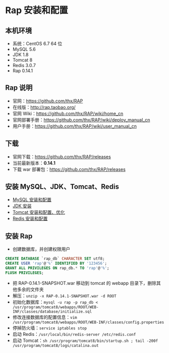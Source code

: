 # Rap 安装和配置


## 本机环境

- 系统：CentOS 6.7 64 位
- MySQL 5.6
- JDK 1.8
- Tomcat 8
- Redis 3.0.7
- Rap 0.14.1


## Rap 说明


- 官网：<https://github.com/thx/RAP>
- 在线版：<http://rap.taobao.org/>
- 官网 Wiki：<https://github.com/thx/RAP/wiki/home_cn>
- 官网部署手册：<https://github.com/thx/RAP/wiki/deploy_manual_cn>
- 用户手册：<https://github.com/thx/RAP/wiki/user_manual_cn>


## 下载

- 官网下载：<https://github.com/thx/RAP/releases>
- 当前最新版本：**0.14.1**
- 下载 war 部署包：<https://github.com/thx/RAP/releases>


## 安装 MySQL、JDK、Tomcat、Redis

- [MySQL 安装和配置](Mysql-Install-And-Settings.md)
- [JDK 安装](JDK-Install.md)
- [Tomcat 安装和配置、优化](Tomcat-Install-And-Settings.md)
- [Redis 安装和配置](Redis-Install-And-Settings.md)


## 安装 Rap

- 创建数据库，并创建权限用户

``` sql
CREATE DATABASE `rap_db` CHARACTER SET utf8;
CREATE USER 'rap'@'%' IDENTIFIED BY '123456';
GRANT ALL PRIVILEGES ON rap_db.* TO 'rap'@'%';
FLUSH PRIVILEGES;
```

- 把 RAP-0.14.1-SNAPSHOT.war 移动到 tomcat 的 webapp 目录下，删除其他多余的文件夹
- 解压：`unzip -x RAP-0.14.1-SNAPSHOT.war -d ROOT`
- 初始化数据库：`mysql -u rap -p rap_db < /usr/program/tomcat8/webapps/ROOT/WEB-INF/classes/database/initialize.sql`
- 修改连接数据库的配置信息：`vim /usr/program/tomcat8/webapps/ROOT/WEB-INF/classes/config.properties `
- 停掉防火墙：`service iptables stop`
- 启动 Redis：`/usr/local/bin/redis-server /etc/redis.conf`
- 启动 Tomcat：`sh /usr/program/tomcat8/bin/startup.sh ; tail -200f /usr/program/tomcat8/logs/catalina.out`

